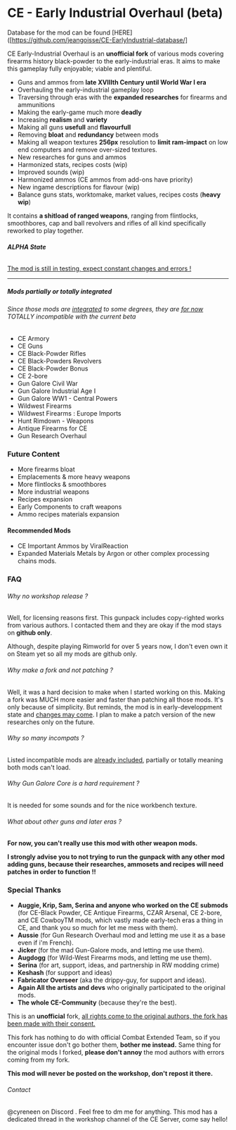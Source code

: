 # CE - Early Industrial Overhaul (beta)

Database for the mod can be found [HERE]([https://github.com/jeangoisse/CE-EarlyIndustrial-database/] 

CE Early-Industrial Overhaul is an **unofficial fork** of various mods covering firearms history black-powder to the early-industrial eras. It aims to make this gameplay fully enjoyable; viable and plentiful.
- Guns and ammos from **late XVIIIth Century until World War I era**
- Overhauling the early-industrial gameplay loop
- Traversing through eras with the **expanded researches** for firearms and ammunitions
- Making the early-game much more **deadly**
- Increasing **realism** and **variety**
- Making all guns **usefull** and **flavourfull**
- Removing **bloat** and **redundancy** between mods
- Making all weapon textures **256px** resolution to **limit ram-impact** on low end computers and remove over-sized textures. 
- New researches for guns and ammos
- Harmonized stats, recipes costs (wip)
- Improved sounds (wip)
- Harmonized ammos (CE ammos from add-ons have priority)
- New ingame descriptions for flavour (wip)
- Balance guns stats, worktomake, market values, recipes costs (**heavy wip**)

It contains **a shitload of ranged weapons**, ranging from flintlocks, smoothbores, cap and ball revolvers and rifles of all kind specifically reworked to play together.

###### **ALPHA State**
<u>The mod is still in testing, expect constant changes and errors !</u>
_________
##### Mods partially or totally integrated 
###### *Since those mods are <u>integrated</u> to some degrees, they are <u>for now</u> TOTALLY incompatible with the current beta*

- CE Armory
- CE Guns
- CE Black-Powder Rifles
- CE Black-Powders Revolvers
- CE Black-Powder Bonus
- CE 2-bore
- Gun Galore Civil War
- Gun Galore Industrial Age I
- Gun Galore WW1 - Central Powers
- Wildwest Firearms
- Wildwest Firearms : Europe Imports
- Hunt Rimdown - Weapons
- Antique Firearms for CE
- Gun Research Overhaul

### Future Content
- More firearms bloat
- Emplacements & more heavy weapons
- More flintlocks & smoothbores
- More industrial weapons
- Recipes expansion
-   Early Components to craft weapons
-   Ammo recipes materials expansion

#### Recommended Mods

- CE Important Ammos by ViralReaction
- Expanded Materials Metals  by Argon or other complex processing chains mods.

### FAQ
###### *Why no workshop release ?*

Well, for licensing reasons first. 
This gunpack includes copy-righted works from various authors. I contacted them and they are okay if the mod stays on **github only**.

Although, despite playing Rimworld for over 5 years now, I don't even own it on Steam yet so all my mods are github only.
###### *Why make a fork and not patching ?*

Well, it was a hard decision to make when I started working on this. Making a fork was MUCH more easier and faster than patching all those mods. It's only because of simplicity. But reminds, the mod is in early-developpment state and <u>changes may come</u>. I plan to make a patch version of the new researches only on the future.
###### *Why so many incompats ?*

Listed incompatible mods are <u>already included</u>, partially or totally meaning both mods can't load.
###### *Why Gun Galore Core is a hard requirement ?*

It is needed for some sounds and for the nice workbench texture.
###### *What about other guns and later eras ?*

**For now, you can't really use this mod with other weapon mods.** 

**I strongly advise you to not trying to run the gunpack with any other mod adding guns, because their researches, ammosets and recipes will need patches in order to function !!**

### Special Thanks 
- **Auggie, Krip, Sam, Serina and anyone who worked on the CE submods** (for CE-Black Powder, CE Antique Firearms, CZAR Arsenal, CE 2-bore, and CE CowboyTM mods, which vastly made early-tech eras a thing in CE, and thank you so much for let me mess with them).
- **Aussie** (for Gun Research Overhaul mod and letting me use it as a base even if i'm French).
- **Jicker** (for the mad Gun-Galore mods, and letting me use them).
- **Augdogg** (for Wild-West Firearms mods, and letting me use them).
- **Serina** (for art, support, ideas, and partnership in RW modding crime)
- **Keshash** (for support and ideas)
- **Fabricator Overseer** (aka the drippy-guy, for support and ideas).
- **Again All the artists and devs** who originally participated to the original mods.
- **The whole CE-Community** (because they're the best).


This is an **unofficial** fork, <u>all rights come to the original authors, the fork has been made with their consent.</u>

This fork has nothing to do with official Combat Extended Team, so if you encounter issue don't go bother them, **bother me instead.** 
Same thing for the original mods I forked, **please don't annoy** the mod authors with errors coming from my fork.

**This mod will never be posted on the workshop, don't repost it there.**

###### Contact

@cyreneen on Discord . Feel free to dm me for anything.
This mod has a dedicated thread in the workshop channel of the CE Server, come say hello!
